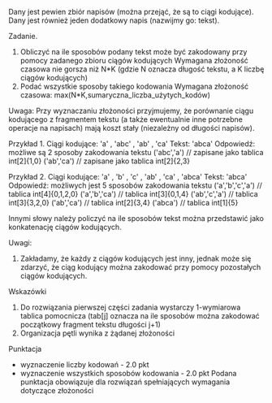 
Dany jest pewien zbiór napisów (można przejąć, że są to ciągi kodujące).
Dany jest również jeden dodatkowy napis (nazwijmy go: tekst).

Zadanie.

1) Obliczyć na ile sposobów podany tekst może być zakodowany przy pomocy
   zadanego zbioru ciągów kodujących
   Wymagana złożoność czasowa nie gorsza niż N*K
   (gdzie N oznacza długość tekstu, a K liczbę ciągów kodujących)
2) Podać wszystkie sposoby takiego kodowania
   Wymagana złożoność czasowa: max(N*K,sumaryczna_liczba_użytych_kodów)

Uwaga: Przy wyznaczaniu złożoności przyjmujemy, że porównanie ciągu kodującego
z fragmentem tekstu (a także ewentualnie inne potrzebne operacje na napisach)
mają koszt stały (niezależny od długości napisów).

Przykład 1.
Ciągi kodujące: 'a' , 'abc' , 'ab' , 'ca'
Tekst: 'abca'
Odpowiedź:
możliwe są 2 sposoby zakodowania tekstu
('abc','a')    // zapisane jako tablica int[2]{1,0}
('ab','ca')    // zapisane jako tablica int[2]{2,3}

Przykład 2.
Ciągi kodujące: 'a' , 'b' , 'c' , 'ab' , 'ca' , 'abca'
Tekst: 'abca'
Odpowiedź:
możliwych jest 5 sposobów zakodowania tekstu
('a','b','c','a')  // tablica int[4]{0,1,2,0}
('a','b','ca')     // tablica int[3]{0,1,4}
('ab','c','a')     // tablica int[3]{3,2,0}
('ab','ca')        // tablica int[2]{3,4}
('abca')           // tablica int[1]{5}

Innymi słowy należy policzyć na ile sposobów tekst można przedstawić
jako konkatenację ciągów kodujących.

Uwagi:
1) Zakładamy, że każdy z ciągów kodujących jest inny, jednak może się zdarzyć,
   że ciąg kodujący można zakodować przy pomocy pozostałych ciągów kodujących.

Wskazówki
1) Do rozwiązania pierwszej części zadania wystarczy 1-wymiarowa tablica pomocnicza
   (tab[j] oznacza na ile sposobów można zakodować początkowy fragment 
   tekstu długości j+1)
2) Organizacja pętli wynika z żądanej złożoności

Punktacja
- wyznaczenie liczby kodowań                  -  2.0 pkt
- wyznaczenie wszystkich sposobów kodowania   -  2.0 pkt
Podana punktacja obowiązuje dla rozwiązań spełniających wymagania dotyczące złożoności

